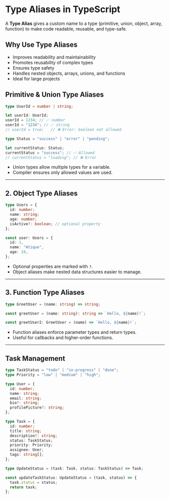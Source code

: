 # Type Aliases in TypeScript

A **Type Alias** gives a custom name to a type (primitive, union, object, array, function) to make code readable, reusable, and type-safe.

## Why Use Type Aliases

- Improves readability and maintainability
- Promotes reusability of complex types
- Ensures type safety
- Handles nested objects, arrays, unions, and functions
- Ideal for large projects

## Primitive & Union Type Aliases

```ts
type UserId = number | string;

let userId: UserId;
userId = 1234; // ✅ number
userId = "1234"; // ✅ string
// userId = true;   // ❌ Error: boolean not allowed
```

```ts
type Status = "success" | "error" | "pending";

let currentStatus: Status;
currentStatus = "success"; // ✅ Allowed
// currentStatus = "loading"; // ❌ Error
```

- Union types allow multiple types for a variable.
- Compiler ensures only allowed values are used.

---

## 2. Object Type Aliases

```ts
type Users = {
  id: number;
  name: string;
  age: number;
  isActive?: boolean; // optional property
};

const user: Users = {
  id: 1,
  name: "Atique",
  age: 24,
};
```

- Optional properties are marked with `?`.
- Object aliases make nested data structures easier to manage.

---

## 3. Function Type Aliases

```ts
type GreetUser = (name: string) => string;

const greetUser = (name: string): string => `Hello, ${name}!`;

const greetUser2: GreetUser = (name) => `Hello, ${name}!`;
```

- Function aliases enforce parameter types and return types.
- Useful for callbacks and higher-order functions.

---

## Task Management

```ts
type TaskStatus = "todo" | "in-progress" | "done";
type Priority = "low" | "medium" | "high";

type User = {
  id: number;
  name: string;
  email: string;
  bio?: string;
  profilePicture?: string;
};

type Task = {
  id: number;
  title: string;
  description?: string;
  status: TaskStatus;
  priority: Priority;
  assignee: User;
  tags: string[];
};

type UpdateStatus = (task: Task, status: TaskStatus) => Task;

const updateTaskStatus: UpdateStatus = (task, status) => {
  task.status = status;
  return task;
};
```

